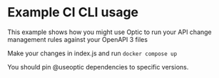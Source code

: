 # Example CI CLI usage
This example shows how you might use Optic to run your API change management rules against your OpenAPI 3 files

Make your changes in index.js and run `docker compose up`

You should pin @useoptic dependencies to specific versions.